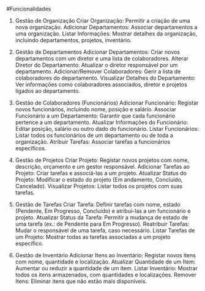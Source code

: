 #Funcionalidades

1. Gestão de Organização
Criar Organização: Permitir a criação de uma nova organização.
Adicionar Departamentos: Associar departamentos a uma organização.
Listar Informações: Mostrar detalhes da organização, incluindo departamentos, projetos, inventário.

2. Gestão de Departamentos
Adicionar Departamentos: Criar novos departamentos com um diretor e uma lista de colaboradores.
Alterar Diretor do Departamento: Atualizar o diretor responsável por um departamento.
Adicionar/Remover Colaboradores: Gerir a lista de colaboradores do departamento.
Visualizar Detalhes do Departamento: Ver informações como colaboradores associados, diretor e projetos ligados ao departamento.

3. Gestão de Colaboradores (Funcionários)
Adicionar Funcionário: Registar novos funcionários, incluindo nome, posição e salário.
Associar Funcionário a um Departamento: Garantir que cada funcionário pertence a um departamento.
Atualizar Informações do Funcionário: Editar posição, salário ou outro dado do funcionário.
Listar Funcionários: Listar todos os funcionários de um departamento ou de toda a organização.
Atribuir Tarefas: Associar tarefas a funcionários específicos.

4. Gestão de Projetos
Criar Projeto: Registar novos projetos com nome, descrição, orçamento e um gestor responsável.
Adicionar Tarefas ao Projeto: Criar tarefas e associá-las a um projeto.
Atualizar Status do Projeto: Modificar o estado do projeto (Em andamento, Concluído, Cancelado).
Visualizar Projetos: Listar todos os projetos com suas tarefas.

5. Gestão de Tarefas
Criar Tarefa: Definir tarefas com nome, estado (Pendente, Em Progresso, Concluído) e atribuí-las a um funcionário e projeto.
Atualizar Status da Tarefa: Permitir a mudança de estado de uma tarefa (ex.: de Pendente para Em Progresso).
Reatribuir Tarefas: Mudar o responsável de uma tarefa, caso necessário.
Listar Tarefas de um Projeto: Mostrar todas as tarefas associadas a um projeto específico.

6. Gestão de Inventário
Adicionar Itens ao Inventário: Registar novos itens com nome, quantidade e localização.
Atualizar Quantidade de um Item: Aumentar ou reduzir a quantidade de um item.
Listar Inventário: Mostrar todos os itens armazenados, com quantidades e localizações.
Remover Itens: Eliminar itens que não estão mais disponíveis.

